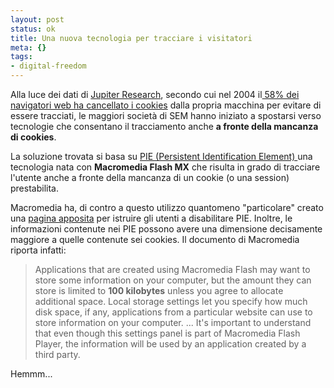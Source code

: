 ```yaml
--- 
layout: post
status: ok
title: Una nuova tecnologia per tracciare i visitatori
meta: {}
tags: 
- digital-freedom
---
```

Alla luce dei dati di <a href="http://www.jupitermedia.com/">Jupiter Research</a>, secondo cui nel 2004 il<a href="http://www.jupitermedia.com/corporate/releases/05.03.14-newjupresearch.html"> 58% dei navigatori web ha cancellato i cookies</a> dalla propria macchina per evitare di essere tracciati, le maggiori società di SEM hanno iniziato a spostarsi verso tecnologie che consentano il tracciamento anche <strong>a fronte della mancanza di cookies</strong>.

La soluzione trovata si basa su <a href="http://www.internetweek.com/showArticle.jhtml?articleID=160400749">PIE (Persistent Identification Element) </a>una tecnologia nata con <strong>Macromedia Flash MX</strong> che risulta in grado di tracciare l'utente anche a fronte della mancanza di un cookie (o una session) prestabilita.

Macromedia ha, di contro a questo utilizzo quantomeno "particolare" creato una <a href="http://www.macromedia.com/support/documentation/en/flashplayer/help/settings_manager.html">pagina apposita</a> per istruire gli utenti a disabilitare PIE.
Inoltre, le informazioni contenute nei PIE possono avere una dimensione decisamente maggiore a quelle contenute sei cookies. Il documento di Macromedia riporta infatti:

> Applications that are created using Macromedia Flash may want to store some information on your computer, but the amount they can store is limited to <strong>100 kilobytes</strong> unless you agree to allocate additional space. Local storage settings let you specify how much disk space, if any, applications from a particular website can use to store information on your computer.
...
It's important to understand that even though this settings panel is part of Macromedia Flash Player, the information will be used by an application created by a third party.

Hemmm...
 
